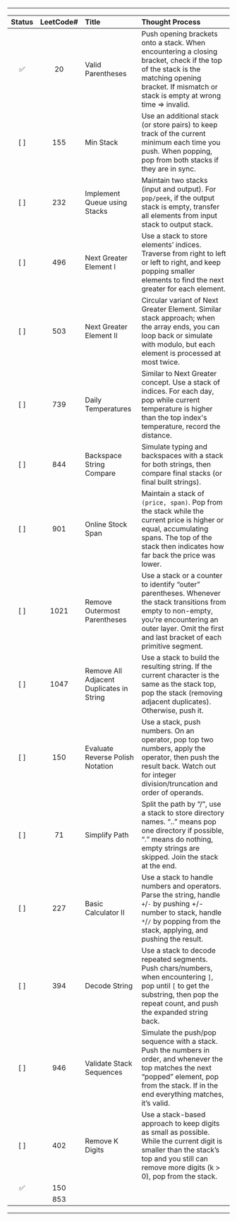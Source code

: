 
---

| Status | LeetCode# | Title                                | Thought Process                                                                                                                                                                                                      |
|:------:|:---------:|:---------------------------------------------|:---------------------------------------------------------------------------------------------------------------------------------------------------------------------------------------------------------------------|
|   ✅    |    20     | Valid Parentheses                            | Push opening brackets onto a stack. When encountering a closing bracket, check if the top of the stack is the matching opening bracket. If mismatch or stack is empty at wrong time => invalid.                      |
|  [ ]   |    155    | Min Stack                                   | Use an additional stack (or store pairs) to keep track of the current minimum each time you push. When popping, pop from both stacks if they are in sync.                                                            |
|  [ ]   |    232    | Implement Queue using Stacks                 | Maintain two stacks (input and output). For `pop/peek`, if the output stack is empty, transfer all elements from input stack to output stack.                                                                        |
|  [ ]   |    496    | Next Greater Element I                       | Use a stack to store elements’ indices. Traverse from right to left or left to right, and keep popping smaller elements to find the next greater for each element.                                                   |
|  [ ]   |    503    | Next Greater Element II                      | Circular variant of Next Greater Element. Similar stack approach; when the array ends, you can loop back or simulate with modulo, but each element is processed at most twice.                                       |
|  [ ]   |    739    | Daily Temperatures                           | Similar to Next Greater concept. Use a stack of indices. For each day, pop while current temperature is higher than the top index's temperature, record the distance.                                                |
|  [ ]   |    844    | Backspace String Compare                     | Simulate typing and backspaces with a stack for both strings, then compare final stacks (or final built strings).                                                                                                    |
|  [ ]   |    901    | Online Stock Span                            | Maintain a stack of `(price, span)`. Pop from the stack while the current price is higher or equal, accumulating spans. The top of the stack then indicates how far back the price was lower.                        |
|  [ ]   |   1021    | Remove Outermost Parentheses                 | Use a stack or a counter to identify “outer” parentheses. Whenever the stack transitions from empty to non-empty, you’re encountering an outer layer. Omit the first and last bracket of each primitive segment.     |
|  [ ]   |   1047    | Remove All Adjacent Duplicates in String     | Use a stack to build the resulting string. If the current character is the same as the stack top, pop the stack (removing adjacent duplicates). Otherwise, push it.                                                  |
|  [ ]   |    150    | Evaluate Reverse Polish Notation             | Use a stack, push numbers. On an operator, pop top two numbers, apply the operator, then push the result back. Watch out for integer division/truncation and order of operands.                                      |
|  [ ]   |    71     | Simplify Path                                | Split the path by “/”, use a stack to store directory names. “..” means pop one directory if possible, “.” means do nothing, empty strings are skipped. Join the stack at the end.                                   |
|  [ ]   |    227    | Basic Calculator II                          | Use a stack to handle numbers and operators. Parse the string, handle `+`/`-` by pushing +/- number to stack, handle `*`/`/` by popping from the stack, applying, and pushing the result.                            |
|  [ ]   |    394    | Decode String                                | Use a stack to decode repeated segments. Push chars/numbers, when encountering `]`, pop until `[` to get the substring, then pop the repeat count, and push the expanded string back.                                |
|  [ ]   |    946    | Validate Stack Sequences                     | Simulate the push/pop sequence with a stack. Push the numbers in order, and whenever the top matches the next “popped” element, pop from the stack. If in the end everything matches, it’s valid.                    |
|  [ ]   |    402    | Remove K Digits                              | Use a stack-based approach to keep digits as small as possible. While the current digit is smaller than the stack’s top and you still can remove more digits (k > 0), pop from the stack.                            |
|   ✅    |    150    |                       |              |
|        |    853    |                       |              |

---
